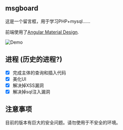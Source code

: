 ## msgboard

这是一个留言框，用于学习PHP+mysql……

前端使用了[Angular Material Design](https://github.com/angular/material).

![Demo](http://i1.piimg.com/567571/3909d886bafffe1b.png)

## 进程 (历史的进程?)

* [x] 完成主体的查询和插入代码
* [x] 美化UI
* [x] 解决掉XSS漏洞
* [x] 解决掉sql注入漏洞

## 注意事项

目前的版本有巨大的安全问题。请勿使用于不安全的环境。


